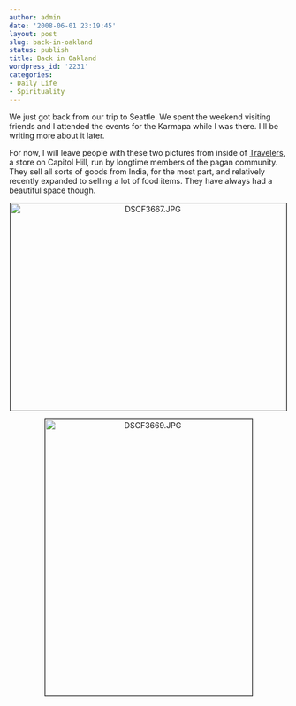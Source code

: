 ```yaml
---
author: admin
date: '2008-06-01 23:19:45'
layout: post
slug: back-in-oakland
status: publish
title: Back in Oakland
wordpress_id: '2231'
categories:
- Daily Life
- Spirituality
---
```

We just got back from our trip to Seattle. We spent the weekend visiting friends and I attended the events for the Karmapa while I was there. I'll be writing more about it later.

For now, I will leave people with these two pictures from inside of <a href="http://www.travelersteaco.com/">Travelers</a>, a store on Capitol Hill, run by longtime members of the pagan community. They sell all sorts of goods from India, for the most part, and relatively recently expanded to selling a lot of food items. They have always had a beautiful space though.
<p align="center"><a href="http://www.flickr.com/photos/albill/2543649441/" title="DSCF3667.JPG by albill, on Flickr"><img border="1" src="http://farm4.static.flickr.com/3029/2543649441_076d4842b6.jpg" width="500" height="375" alt="DSCF3667.JPG" /></a></p>

<p align="center"><a href="http://www.flickr.com/photos/albill/2543651447/" title="DSCF3669.JPG by albill, on Flickr"><img src="http://farm4.static.flickr.com/3038/2543651447_4f6f2e041f.jpg" width="375" height="500" border="1" alt="DSCF3669.JPG" /></a></p>

